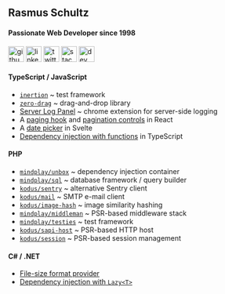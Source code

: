 ## Rasmus Schultz
#### Passionate Web Developer since 1998

[<img src='https://cdn.jsdelivr.net/npm/simple-icons@3.0.1/icons/github.svg' alt='github' height='32'>]([https://github.com/mindplay-dk](https://github.com/mindplay-dk?tab=repositories))  [<img src='https://cdn.jsdelivr.net/npm/simple-icons@3.0.1/icons/linkedin.svg' alt='linkedin' height='32'>](https://www.linkedin.com/in/rasmusschultz/)  [<img src='https://cdn.jsdelivr.net/npm/simple-icons@3.0.1/icons/twitter.svg' alt='twitter' height='32'>](https://twitter.com/mindplaydk)  [<img src='https://cdn.jsdelivr.net/npm/simple-icons@3.0.1/icons/stackoverflow.svg' alt='stackoverflow' height='32'>]([https://stackoverflow.com/users/283851](https://stackoverflow.com/users/283851/mindplay-dk?tab=answers&sort=votes)) [<img src='https://cdn.jsdelivr.net/npm/simple-icons@3.0.1/icons/dev-dot-to.svg' alt='dev' height='32'>](https://dev.to/mindplay)

#### TypeScript / JavaScript
* [`inertion`](https://github.com/mindplay-dk/inertion) ~ test framework
* [`zero-drag`](https://github.com/mindplay-dk/zero-drag) ~ drag-and-drop library
* [Server Log Panel](https://github.com/mindplay-dk/server-log) ~ chrome extension for server-side logging
* A [paging hook](https://github.com/abtion/muffi.net/blob/805d0eb570b3499834da73d252dc5ff44fcd5f20/src/MuffiNet.FrontendReact/ClientApp/src/hooks/usePaging.ts) and [pagination controls](https://github.com/abtion/muffi.net/blob/805d0eb570b3499834da73d252dc5ff44fcd5f20/src/MuffiNet.FrontendReact/ClientApp/src/components/Pagination/index.tsx) in React
* A [date picker](https://svelte.dev/repl/f391b3186f804fb0bb0931e73388553a?version=3.46.4) in Svelte
* [Dependency injection with functions](https://dev.to/mindplay/a-successful-ioc-pattern-with-functions-in-typescript-2nac) in TypeScript

#### PHP
* [`mindplay/unbox`](https://github.com/mindplay-dk/unbox) ~ dependency injection container
* [`mindplay/sql`](https://github.com/mindplay-dk/sql) ~ database framework / query builder
* [`kodus/sentry`](https://github.com/mindplay-dk/sentry) ~ alternative Sentry client
* [`kodus/mail`](https://github.com/mindplay-dk/mail) ~ SMTP e-mail client
* [`kodus/image-hash`](https://github.com/mindplay-dk/image-hash) ~ image similarity hashing
* [`mindplay/middleman`](https://github.com/mindplay-dk/middleman) ~ PSR-based middleware stack
* [`mindplay/testies`](https://github.com/mindplay-dk/testies) ~ test framework
* [`kodus/sapi-host`](https://github.com/mindplay-dk/sapi-host) ~ PSR-based HTTP host
* [`kodus/session`](https://github.com/kodus/session) ~ PSR-based session management

#### C# / .NET
* [File-size format provider](https://stackoverflow.com/questions/128618/file-size-format-provider/3968504#3968504)
* [Dependency injection with `Lazy<T>`](https://dev.to/mindplay/containerless-dependency-injection-in-c-1nid)
